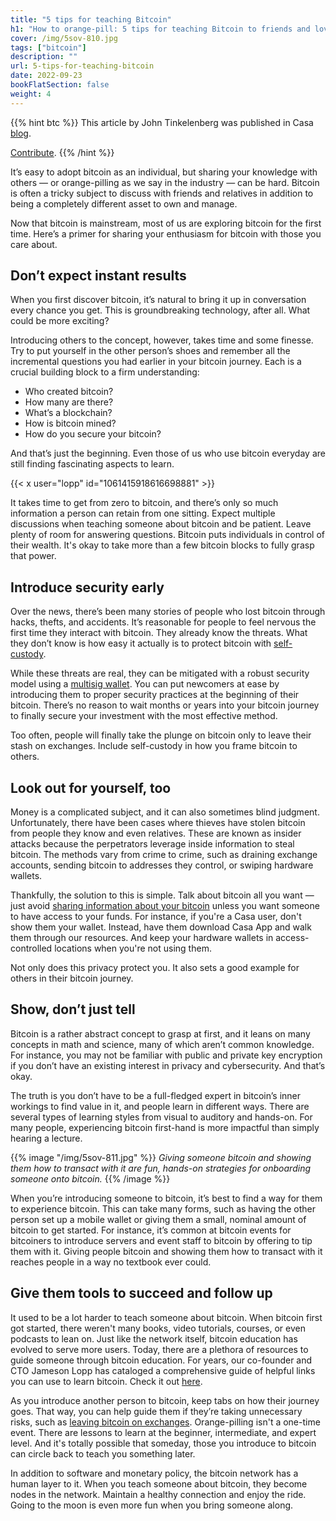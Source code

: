 ```yaml
---
title: "5 tips for teaching Bitcoin"
h1: "How to orange-pill: 5 tips for teaching Bitcoin to friends and loved ones"
cover: /img/5sov-810.jpg
tags: ["bitcoin"]
description: ""
url: 5-tips-for-teaching-bitcoin
date: 2022-09-23
bookFlatSection: false
weight: 4
---
```


{{% hint btc %}}
This article by John Tinkelenberg was published in Casa [blog](https://blog.keys.casa/teaching-bitcoin-to-friends-and-loved-ones).

[Contribute](/contribute/).
{{% /hint %}}

It’s easy to adopt bitcoin as an individual, but sharing your knowledge with others — or orange-pilling as we say in the industry — can be hard. Bitcoin is often a tricky subject to discuss with friends and relatives in addition to being a completely different asset to own and manage.

Now that bitcoin is mainstream, most of us are exploring bitcoin for the first time. Here’s a primer for sharing your enthusiasm for bitcoin with those you care about.

## Don’t expect instant results

When you first discover bitcoin, it’s natural to bring it up in conversation every chance you get. This is groundbreaking technology, after all. What could be more exciting?

Introducing others to the concept, however, takes time and some finesse. Try to put yourself in the other person’s shoes and remember all the incremental questions you had earlier in your bitcoin journey. Each is a crucial building block to a firm understanding:

- Who created bitcoin?
- How many are there?
- What’s a blockchain?
- How is bitcoin mined?
- How do you secure your bitcoin?

And that’s just the beginning. Even those of us who use bitcoin everyday are still finding fascinating aspects to learn.

{{< x user="lopp" id="1061415918616698881" >}}

It takes time to get from zero to bitcoin, and there’s only so much information a person can retain from one sitting. Expect multiple discussions when teaching someone about bitcoin and be patient. Leave plenty of room for answering questions. Bitcoin puts individuals in control of their wealth. It's okay to take more than a few bitcoin blocks to fully grasp that power.

## Introduce security early

Over the news, there’s been many stories of people who lost bitcoin through hacks, thefts, and accidents. It’s reasonable for people to feel nervous the first time they interact with bitcoin. They already know the threats. What they don’t know is how easy it actually is to protect bitcoin with [self-custody](https://casa.io/learn-more/self-custody).

While these threats are real, they can be mitigated with a robust security model using a [multisig wallet](https://casa.io/learn-more/multisig-wallets). You can put newcomers at ease by introducing them to proper security practices at the beginning of their bitcoin. There’s no reason to wait months or years into your bitcoin journey to finally secure your investment with the most effective method.

Too often, people will finally take the plunge on bitcoin only to leave their stash on exchanges. Include self-custody in how you frame bitcoin to others.

## Look out for yourself, too

Money is a complicated subject, and it can also sometimes blind judgment. Unfortunately, there have been cases where thieves have stolen bitcoin from people they know and even relatives. These are known as insider attacks because the perpetrators leverage inside information to steal bitcoin. The methods vary from crime to crime, such as draining exchange accounts, sending bitcoin to addresses they control, or swiping hardware wallets.

Thankfully, the solution to this is simple. Talk about bitcoin all you want — just avoid [sharing information about your bitcoin](https://casa.io/blog/why-you-shouldnt-talk-about-your-bitcoin) unless you want someone to have access to your funds. For instance, if you're a Casa user, don't show them your wallet. Instead, have them download Casa App and walk them through our resources. And keep your hardware wallets in access-controlled locations when you're not using them.

Not only does this privacy protect you. It also sets a good example for others in their bitcoin journey.

## Show, don’t just tell

Bitcoin is a rather abstract concept to grasp at first, and it leans on many concepts in math and science, many of which aren’t common knowledge. For instance, you may not be familiar with public and private key encryption if you don’t have an existing interest in privacy and cybersecurity. And that’s okay.

The truth is you don’t have to be a full-fledged expert in bitcoin’s inner workings to find value in it, and people learn in different ways. There are several types of learning styles from visual to auditory and hands-on. For many people, experiencing bitcoin first-hand is more impactful than simply hearing a lecture.

{{% image "/img/5sov-811.jpg" %}}
*Giving someone bitcoin and showing them how to transact with it are fun, hands-on strategies for onboarding someone onto bitcoin.*
{{% /image %}}

When you’re introducing someone to bitcoin, it’s best to find a way for them to experience bitcoin. This can take many forms, such as having the other person set up a mobile wallet or giving them a small, nominal amount of bitcoin to get started. For instance, it’s common at bitcoin events for bitcoiners to introduce servers and event staff to bitcoin by offering to tip them with it. Giving people bitcoin and showing them how to transact with it reaches people in a way no textbook ever could.

## Give them tools to succeed and follow up

It used to be a lot harder to teach someone about bitcoin. When bitcoin first got started, there weren't many books, video tutorials, courses, or even podcasts to lean on. Just like the network itself, bitcoin education has evolved to serve more users. Today, there are a plethora of resources to guide someone through bitcoin education. For years, our co-founder and CTO Jameson Lopp has cataloged a comprehensive guide of helpful links you can use to learn bitcoin. Check it out [here](http://bitcoin.page/).

As you introduce another person to bitcoin, keep tabs on how their journey goes. That way, you can help guide them if they’re taking unnecessary risks, such as [leaving bitcoin on exchanges](https://blog.keys.casa/exchange-failure/). Orange-pilling isn't a one-time event. There are lessons to learn at the beginner, intermediate, and expert level. And it's totally possible that someday, those you introduce to bitcoin can circle back to teach you something later.

In addition to software and monetary policy, the bitcoin network has a human layer to it. When you teach someone about bitcoin, they become nodes in the network. Maintain a healthy connection and enjoy the ride. Going to the moon is even more fun when you bring someone along.